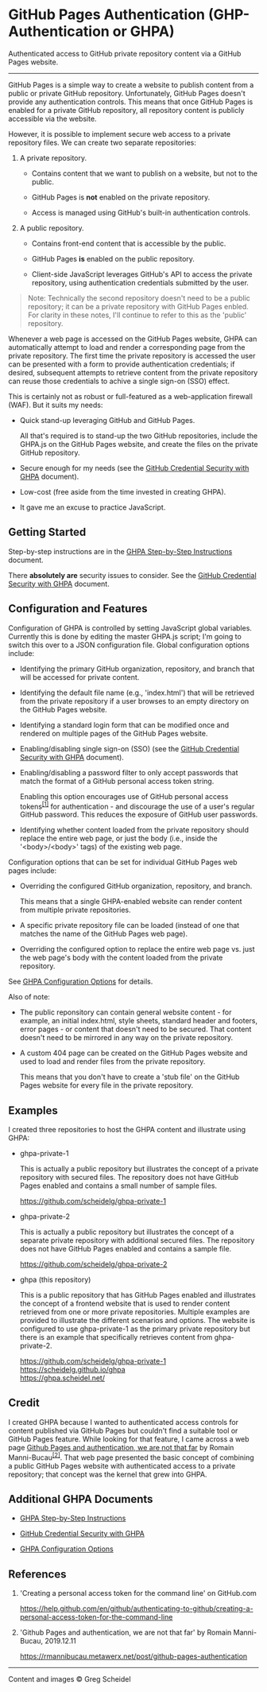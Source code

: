 # GitHub Pages Authentication (GHP-Authentication or GHPA)

Authenticated access to GitHub private repository content via a GitHub Pages website.
_____
GitHub Pages is a simple way to create a website to publish content from a public or private GitHub repository. Unfortunately, GitHub Pages doesn't provide any authentication controls. This means that once GitHub Pages is enabled for a private GitHub repository, all repository content is publicly accessible via the website.

However, it is possible to implement secure web access to a private repository files.  We can create two separate repositories:

 1. A private repository.

     - Contains content that we want to publish on a website, but not to the public.

     - GitHub Pages is **not** enabled on the private repository.

     - Access is managed using GitHub's built-in authentication controls.

  2. A public repository.

      - Contains front-end content that is accessible by the public.

      - GitHub Pages **is** enabled on the public repository.

      - Client-side JavaScript leverages GitHub's API to access the private repository, using authentication credentials submitted by the user.
      
> Note: Technically the second repository doesn't need to be a public repository; it can be a private repository with GitHub Pages enbled. For clarity in these notes, I'll continue to refer to this as the 'public' repository.

Whenever a web page is accessed on the GitHub Pages website, GHPA can automatically attempt to load and render a corresponding page from the private repository. The first time the private repository is accessed the user can be presented with a form to provide authentication credentials; if desired, subsequent attempts to retrieve content from the private repository can reuse those credentials to achive a single sign-on (SSO) effect.

This is certainly not as robust or full-featured as a web-application firewall (WAF). But it suits my needs:

 - Quick stand-up leveraging GitHub and GitHub Pages.
 
   All that's required is to stand-up the two GitHub repositories, include the GHPA.js on the GitHub Pages website, and create the files on the private GitHub repository.

 - Secure enough for my needs (see the [GitHub Credential Security with GHPA](GitHub-Credential-Security.md) document).

 - Low-cost (free aside from the time invested in creating GHPA).

 - It gave me an excuse to practice JavaScript.

## Getting Started

Step-by-step instructions are in the [GHPA Step-by-Step Instructions](GHPA-Step-by-Step.md) document.

There **absolutely are** security issues to consider. See the [GitHub Credential Security with GHPA](GitHub-Credential-Security.md) document.

## Configuration and Features

Configuration of GHPA is controlled by setting JavaScript global variables. Currently this is done by editing the master GHPA.js script; I'm going to switch this over to a JSON configuration file.  Global configuration options include:

 - Identifying the primary GitHub organization, repository, and branch that will be accessed for private content.
 
 - Identifying the default file name (e.g., 'index.html') that will be retrieved from the private repository if a user browses to an empty directory on the GitHub Pages website.

 - Identifying a standard login form that can be modified once and rendered on multiple pages of the GitHub Pages website.

 - Enabling/disabling single sign-on (SSO) (see the [GitHub Credential Security with GHPA](GitHub-Credential-Security.md) document).

 - Enabling/disabling a password filter to only accept passwords that match the format of a GitHub personal access token string.

   Enabling this option encourages use of GitHub personal access tokens<sup>[\[1\]](https://help.github.com/en/github/authenticating-to-github/creating-a-personal-access-token-for-the-command-line)</sup> for authentication - and discourage the use of a user's regular GitHub password. This reduces the exposure of GitHub user passwords.

 - Identifying whether content loaded from the private repository should replace the entire web page, or just the body (i.e., inside the '\<body\>/\<body\>' tags) of the existing web page.

Configuration options that can be set for individual GitHub Pages web pages include:

 - Overriding the configured GitHub organization, repository, and branch.

   This means that a single GHPA-enabled website can render content from multiple private repositories.

 - A specific private repository file can be loaded (instead of one that matches the name of the GitHub Pages web page).

 - Overriding the configured option to replace the entire web page vs. just the web page's body with the content loaded from the private repository.

See [GHPA Configuration Options](GHPA-Configuration.md) for details.

Also of note:

 - The public reponsitory can contain general website content - for example, an initial index.html, style sheets, standard header and footers, error pages - or content that doesn't need to be secured. That content doesn't need to be mirrored in any way on the private repository.

 - A custom 404 page can be created on the GitHub Pages website and used to load and render files from the private repository.

   This means that you don't have to create a 'stub file' on the GitHub Pages website for every file in the private repository.

## Examples

I created three repositories to host the GHPA content and illustrate using GHPA:

 - ghpa-private-1

   This is actually a public repository but illustrates the concept of a private repository with secured files. The repository does not have GitHub Pages enabled and contains a small number of sample files.

   https://github.com/scheidelg/ghpa-private-1

 - ghpa-private-2

   This is actually a public repository but illustrates the concept of a separate private repository with additional secured files. The repository does not have GitHub Pages enabled and contains a sample file.

   https://github.com/scheidelg/ghpa-private-2

 - ghpa (this repository)

   This is a public repository that has GitHub Pages enabled and illustrates the concept of a frontend website that is used to render content retrieved from one or more private repositories. Multiple examples are provided to illustrate the different scenarios and options. The website is configured to use ghpa-private-1 as the primary private repository but there is an example that specifically retrieves content from ghpa-private-2. 

   https://github.com/scheidelg/ghpa-private-1<br>
   https://scheidelg.github.io/ghpa<br>
   https://ghpa.scheidel.net/

## Credit

I created GHPA because I wanted to authenticated access controls for content published via GitHub Pages but couldn't find a suitable tool or GitHub Pages feature. While looking for that feature, I came across a web page [Github Pages and authentication, we are not that far](https://rmannibucau.metawerx.net/post/github-pages-authentication) by Romain Manni-Bucau<sup>[\[2\]](https://rmannibucau.metawerx.net/post/github-pages-authentication)</sup>. That web page presented the basic concept of combining a public GitHub Pages website with authenticated access to a private repository; that concept was the kernel that grew into GHPA.

## Additional GHPA Documents

 - [GHPA Step-by-Step Instructions](GHPA-Step-by-Step.md)

 - [GitHub Credential Security with GHPA](GitHub-Credential-Security.md)

 - [GHPA Configuration Options](GHPA-Configuration.md)

## References

 1. 'Creating a personal access token for the command line' on GitHub.com

    https://help.github.com/en/github/authenticating-to-github/creating-a-personal-access-token-for-the-command-line

 2. 'Github Pages and authentication, we are not that far' by Romain Manni-Bucau, 2019.12.11
 
    https://rmannibucau.metawerx.net/post/github-pages-authentication

---
Content and images © Greg Scheidel
